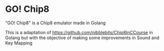 # GO! Chip8
"GO! Chip8" is a Chip8 emulator made in Golang


This is a adaptation of https://github.com/nibblebits/Chip8InCCourse in Golang 
but with the objective of making some improvements in Sound and Key Mapping
